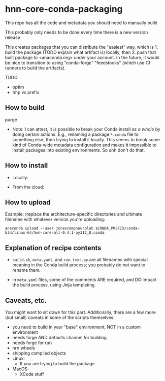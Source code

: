 
# hnn-core-conda-packaging

This repo has all the code and metadata you should need to manually build 

This probably only needs to be done every time there is a new version release

This creates packages that you can distribute the "easiest" way, which is 1. build the package (TODO explain what artifact is) locally, then 2. push that built package to <anaconda.org> under your account. In the future, it would be nice to transition to using "conda-forge" "feedstocks" (which use CI runners to build the artifacts).

TODO

- optim
- tmp vs prefix


## How to build

purge


- Note: I can attest, it *is* possible to break your Conda install *as a whole* by doing certain actions. E.g., renaming a package `*.conda` file to something else, then trying to install it locally. This seems to break some kind of Conda-wide metadata configuration and makes it impossible to install packages into existing environments. So uhh don't do that.

## How to install

- Locally:

- From the cloud:

## How to upload

Example: (replace the architecture-specific directories and ultimate filename with whatever version you're uploading:

```
anaconda upload --user jonescompneurolab $CONDA_PREFIX/conda-bld/linux-64/hnn-core-all-0.4.1-py312_0.conda
```

## Explanation of recipe contents

- `build.sh`, `meta.yaml`, and `run_test.py` are all filenames with special meaning in the Conda build process; you probably do not want to rename them.

- in `meta.yaml` files, some of the comments ARE required, and DO impact the build process, using Jinja templating.

## Caveats, etc.

You might want to sit down for this part. Additionally, there are a few more (but small) caveats in some of the scripts themselves.

- you need to build in your "base" environment, NOT in a custom environment
- needs forge AND defaults channel for building
- needs forge for run
- nrn wheels
- shipping compiled objects
- Linux:
    - If you are trying to build the package 
- MacOS:
    - XCode stuff
